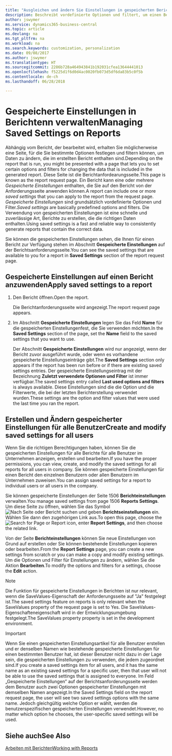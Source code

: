 ```yaml
---
title: "Ausgleichen und ändern Sie Einstellungen in gespeicherten Berichten | Microsoft Docs"
description: Beschreibt vordefinierte Optionen und filtert, um einen Bericht anzupassen und die richtigen Daten zu generieren.
author: jswymer
ms.service: dynamics365-business-central
ms.topic: article
ms.devlang: na
ms.tgt_pltfrm: na
ms.workload: na
ms.search.keywords: customization, personalization
ms.date: 09/08/2017
ms.author: jswymer
ms.translationtype: HT
ms.sourcegitcommit: 2286b728a464943841b192031cfea13644441013
ms.openlocfilehash: f5225d1f6d0d4ac0020fb073d5df6da83b5c0f5b
ms.contentlocale: de-ch
ms.lasthandoff: 06/28/2018

---
```

# <a name="managing-saved-settings-on-reports"></a><span data-ttu-id="c69cf-103">Gespeicherte Einstellungen in Berichtenn verwalten</span><span class="sxs-lookup"><span data-stu-id="c69cf-103">Managing Saved Settings on Reports</span></span>
<span data-ttu-id="c69cf-104">Abhängig vom Bericht, der bearbeitet wird, erhalten Sie möglicherweise eine Seite, für die Sie bestimmte Optionen festlegen und filtern können, um Daten zu ändern, die im erstellten Bericht enthalten sind.</span><span class="sxs-lookup"><span data-stu-id="c69cf-104">Depending on the report that is run, you might be presented with a page that lets you to set certain options and filters for changing the data that is included in the generated report.</span></span> <span data-ttu-id="c69cf-105">Diese Seite ist die Berichtanfordearungsseite.</span><span class="sxs-lookup"><span data-stu-id="c69cf-105">This page is known as the report request page.</span></span> <span data-ttu-id="c69cf-106">Ein Bericht kann eine oder mehrere *Gespeicherte Einstellungen* enthalten, die Sie auf den Bericht von der Anforderungsseite anwenden können.</span><span class="sxs-lookup"><span data-stu-id="c69cf-106">A report can include one or more *saved settings* that you can apply to the report from the request page.</span></span> <span data-ttu-id="c69cf-107">*Gespeicherte Einstellungen* sind grundsätzlich vordefinierte Optionen und Filter.</span><span class="sxs-lookup"><span data-stu-id="c69cf-107">*Saved settings* are basically predefined options and filters.</span></span> <span data-ttu-id="c69cf-108">Die Verwendung von gespeicherten Einstellungen ist eine schnelle und zuverlässige Art, Berichte zu erstellen, die die richtigen Daten enthalten.</span><span class="sxs-lookup"><span data-stu-id="c69cf-108">Using saved settings is a fast and reliable way to consistently generate reports that contain the correct data.</span></span>

<span data-ttu-id="c69cf-109">Sie können die gespeicherten Einstellungen sehen, die Ihnen für einen Bericht zur Verfügung stehen im Abschnitt **Gespeicherte Einstellungen** auf der Berichtsanforderungsseite.</span><span class="sxs-lookup"><span data-stu-id="c69cf-109">You can see the saved settings that are available to you for a report in **Saved Settings** section of the report request page.</span></span>  

## <a name="apply-saved-settings-to-a-report"></a><span data-ttu-id="c69cf-110">Gespeicherte Einstellungen auf einen Bericht anzuwenden</span><span class="sxs-lookup"><span data-stu-id="c69cf-110">Apply saved settings to a report</span></span>
1. <span data-ttu-id="c69cf-111">Den Bericht öffnen.</span><span class="sxs-lookup"><span data-stu-id="c69cf-111">Open the report.</span></span>

   <span data-ttu-id="c69cf-112">Die Berichtanforderungsseite wird angezeigt.</span><span class="sxs-lookup"><span data-stu-id="c69cf-112">The report request page appears.</span></span>    
2. <span data-ttu-id="c69cf-113">Im Abschnitt **Gespeicherte Einstellungen** legen Sie das Feld **Name** für die gespeicherten Einstellungenfest, die Sie verwenden möchten.</span><span class="sxs-lookup"><span data-stu-id="c69cf-113">In the **Saved Settings** section of the page, set the **Name** field  to the saved settings that you want to use.</span></span>

   <span data-ttu-id="c69cf-114">Der Abschnitt **Gespeicherte Einstellungen** wird nur angezeigt, wenn der Bericht zuvor ausgeführt wurde, oder wenn es vorhandene gespeicherte Einstellungseinträge gibt.</span><span class="sxs-lookup"><span data-stu-id="c69cf-114">The **Saved Settings** section only appears if the report has been run before or if there are existing saved settings entries.</span></span> <span data-ttu-id="c69cf-115">Der gespeicherte Einstellungseintrag mit der Bezeichnung **Zuletzt verwendete Optionen und Filter** ist immer verfügbar.</span><span class="sxs-lookup"><span data-stu-id="c69cf-115">The saved settings entry called **Last used options and filters** is always available.</span></span> <span data-ttu-id="c69cf-116">Diese Einstellungen sind die die Option und die Filterwerte, die bei der letzten Berichterstellung verwendet wurden.</span><span class="sxs-lookup"><span data-stu-id="c69cf-116">These settings are the option and filter values that were used the last time you ran the report.</span></span>

## <a name="create-and-modify-saved-settings-for-all-users"></a><span data-ttu-id="c69cf-117">Erstellen und Ändern gespeicherter Einstellungen für alle Benutzer</span><span class="sxs-lookup"><span data-stu-id="c69cf-117">Create and modify saved settings for all users</span></span>
<span data-ttu-id="c69cf-118">Wenn Sie die richtigen Berechtigungen haben, können Sie die gespeicherten Einstellungen für alle Berichte für alle Benutzer im Unternehmen anzeigen, erstellen und bearbeiten.</span><span class="sxs-lookup"><span data-stu-id="c69cf-118">If you have the proper permissions, you can view, create, and modify the saved settings for all reports for all users in company.</span></span> <span data-ttu-id="c69cf-119">Sie können gespeicherte Einstellungen für einen Bericht den einzelnen Benutzern oder allen Benutzern im Unternehmen zuweisen.</span><span class="sxs-lookup"><span data-stu-id="c69cf-119">You can assign saved settings for a report to individual users or all users in the company.</span></span>

<span data-ttu-id="c69cf-120">Sie können gespeicherte Einstellungen der Seite 1506 **Berichteinstellungen** verwalten.</span><span class="sxs-lookup"><span data-stu-id="c69cf-120">You manage saved settings from page 1506 **Reports Settings**.</span></span> <span data-ttu-id="c69cf-121">Um diese Seite zu öffnen, wählen Sie das Symbol ![Nach Seite oder Bericht suchen](media/ui-search/search_small.png "Nach Seite oder Bericht suchen") und geben **Berichtseinstellungen** ein. Wählen Sie dann den zugehörigen Link aus.</span><span class="sxs-lookup"><span data-stu-id="c69cf-121">To open this page, choose the ![Search for Page or Report](media/ui-search/search_small.png "Search for Page or Report icon") icon, enter **Report Settings**, and then choose the related link.</span></span>

<span data-ttu-id="c69cf-122">Von der Seite **Berichteinstellungen** können Sie neue Einstellungen von Grund auf erstellen oder Sie können bestehende Einstellungen kopieren oder bearbeiten.</span><span class="sxs-lookup"><span data-stu-id="c69cf-122">From the **Report Settings** page, you can create a new settings from scratch or you can make a copy and modify existing settings.</span></span> <span data-ttu-id="c69cf-123">Um die Optionen und Filter für Einstellungen zu ändern, wählen Sie die Aktion **Bearbeiten**.</span><span class="sxs-lookup"><span data-stu-id="c69cf-123">To modify the options and filters for a settings, choose the **Edit** action.</span></span>

> [!NOTE]
> <span data-ttu-id="c69cf-124">Die Funktion für gespeicherte Einstellungen in Berichten ist nur relevant, wenn die SaveValues-Eigenschaft der Anforderungsseite auf "Ja" festgelegt ist.</span><span class="sxs-lookup"><span data-stu-id="c69cf-124">The saved settings feature on reports is only relevant when the SaveValues property of the request page is set to Yes.</span></span> <span data-ttu-id="c69cf-125">Die SaveValues-Eigenschafteneigenschaft wird in der Entwicklungsumgebung festgelegt.</span><span class="sxs-lookup"><span data-stu-id="c69cf-125">The SaveValues property property is set in the development environment.</span></span>  

> [!Important]
> <span data-ttu-id="c69cf-126">Wenn Sie einen gespeicherten Einstellungsartikel für alle Benutzer erstellen und er denselben Namen wie bestehende gespeicherte Einstellungen für einen bestimmten Benutzer hat, ist dieser Benutzer nicht dazu in der Lage sein, die gespeicherten Einstellungen zu verwenden, die jedem zugeordnet sind.</span><span class="sxs-lookup"><span data-stu-id="c69cf-126">If you create a saved settings item for all users, and it has the same name as an existing saved settings for a specific user, then that user will not be able to use the saved settings that is assigned to everyone.</span></span>  <span data-ttu-id="c69cf-127">Im Feld „Gespeicherte Einstellungen” auf der Berichtsanforderungsseite werden dem Benutzer auch zwei Optionen gespeicherter Einstellungen mit demselben Namen angezeigt.</span><span class="sxs-lookup"><span data-stu-id="c69cf-127">In the Saved Settings field on the report request page, the user will see two saved settings options with the same name.</span></span> <span data-ttu-id="c69cf-128">Jedoch gleichgültig welche Option er wählt, werden die benutzerspezifischen gespeicherten Einstellungen verwendet.</span><span class="sxs-lookup"><span data-stu-id="c69cf-128">However, no matter which option he chooses, the user-specific saved settings will be used.</span></span>

## <a name="see-also"></a><span data-ttu-id="c69cf-129">Siehe auch</span><span class="sxs-lookup"><span data-stu-id="c69cf-129">See Also</span></span>
[<span data-ttu-id="c69cf-130">Arbeiten mit Berichten</span><span class="sxs-lookup"><span data-stu-id="c69cf-130">Working with Reports</span></span>](ui-work-report.md)  


